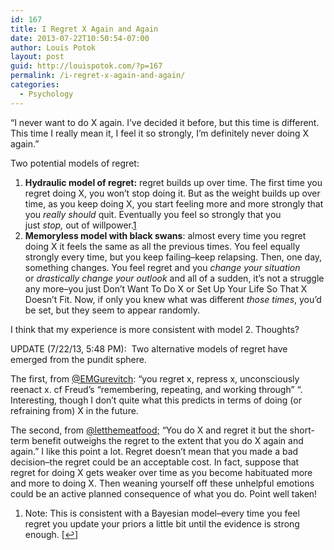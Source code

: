```yaml
---
id: 167
title: I Regret X Again and Again
date: 2013-07-22T10:50:54-07:00
author: Louis Potok
layout: post
guid: http://louispotok.com/?p=167
permalink: /i-regret-x-again-and-again/
categories:
  - Psychology
---
```

&#8220;I never want to do X again. I&#8217;ve decided it before, but this time is different. This time I really mean it, I feel it so strongly, I&#8217;m definitely never doing X again.&#8221;

Two potential models of regret:

  1. <span style="line-height: 14px;"><strong>Hydraulic model of regret:</strong> regret builds up over time. The first time you regret doing X, you won&#8217;t stop doing it. But as the weight builds up over time, as you keep doing X, you start feeling more and more strongly that you <em>really should</em> quit. Eventually you feel so strongly that you just <em>stop, </em>out of willpower.<a href="#footnote_0_167" id="identifier_0_167" class="footnote-link footnote-identifier-link" title="Note: This is consistent with a Bayesian model&ndash;every time you feel regret you update your priors a little bit until the evidence is strong enough.">1</a><br /> </span>
  2. **Memoryless model with black swans**: almost every time you regret doing X it feels the same as all the previous times. You feel equally strongly every time, but you keep failing&#8211;keep relapsing. Then, one day, something changes. You feel regret and you _change your situation_ or _drastically change your outlook_ and all of a sudden, it&#8217;s not a struggle any more&#8211;you just Don&#8217;t Want To Do X or Set Up Your Life So That X Doesn&#8217;t Fit. Now, if only you knew what was different _those times_, you&#8217;d be set, but they seem to appear randomly.

I think that my experience is more consistent with model 2. Thoughts?

UPDATE (7/22/13, 5:48 PM):  Two alternative models of regret have emerged from the pundit sphere.

The first, from [@EMGurevitch](https://twitter.com/EMGurevitch): &#8220;you regret x, repress x, unconsciously reenact x. cf Freud&#8217;s &#8220;remembering, repeating, and working through&#8221; &#8220;. Interesting, though I don&#8217;t quite what this predicts in terms of doing (or refraining from) X in the future.

The second, from [@letthemeatfood;](https://twitter.com/letthemeatfood) &#8220;You do X and regret it but the short-term benefit outweighs the regret to the extent that you do X again and again.&#8221; I like this point a lot. Regret doesn&#8217;t mean that you made a bad decision&#8211;the regret could be an acceptable cost. In fact, suppose that regret for doing X gets weaker over time as you become habituated more and more to doing X. Then weaning yourself off these unhelpful emotions could be an active planned consequence of what you do. Point well taken!

<ol class="footnotes">
  <li id="footnote_0_167" class="footnote">
    Note: This is consistent with a Bayesian model&#8211;every time you feel regret you update your priors a little bit until the evidence is strong enough. [<a href="#identifier_0_167" class="footnote-link footnote-back-link">&#8617;</a>]
  </li>
</ol>